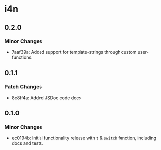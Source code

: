 # i4n

## 0.2.0

### Minor Changes

- 7aaf39a: Added support for template-strings through custom user-functions.

## 0.1.1

### Patch Changes

- 8c8ff4a: Added JSDoc code docs

## 0.1.0

### Minor Changes

- ec0194b: Initial functionality release with `t` & `switch` function, including docs and tests.
